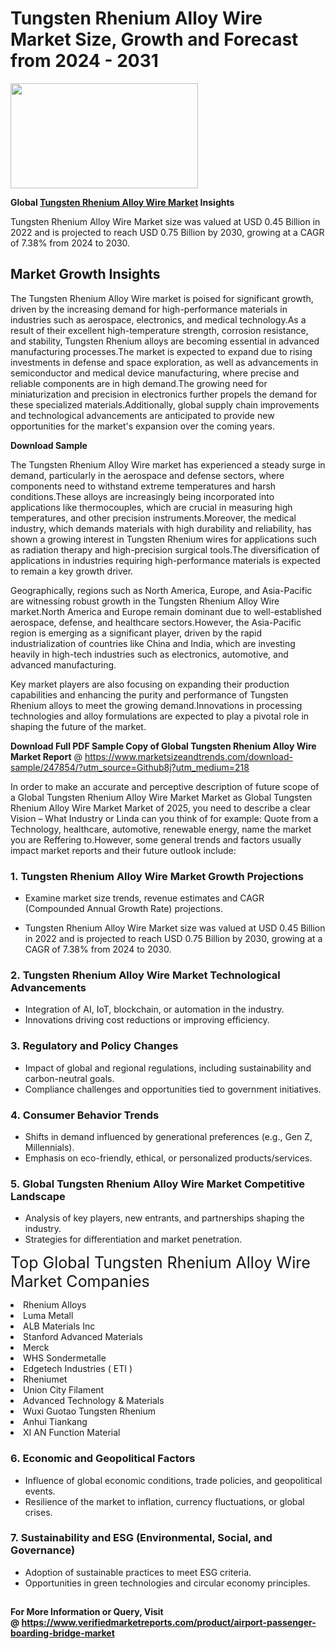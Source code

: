 <H1>Tungsten Rhenium Alloy Wire Market Size, Growth and Forecast from 2024 - 2031</H1><img class="aligncenter size-medium wp-image-584254" src="https://thirdeyenews.in/wp-content/uploads/2024/09/Global-Market-Research-300x168.jpeg" alt="" width="300" height="168" /><p><strong>Global&nbsp;<a href="https://www.marketsizeandtrends.com/download-sample/247854/?utm_source=Github8j?utm_medium=218">Tungsten Rhenium Alloy Wire Market</a> Insights</strong></p><p>Tungsten Rhenium Alloy Wire Market size was valued at USD 0.45 Billion in 2022 and is projected to reach USD 0.75 Billion by 2030, growing at a CAGR of 7.38% from 2024 to 2030.</p><p><h2>Market Growth Insights</h2> <p>The Tungsten Rhenium Alloy Wire market is poised for significant growth, driven by the increasing demand for high-performance materials in industries such as aerospace, electronics, and medical technology.As a result of their excellent high-temperature strength, corrosion resistance, and stability, Tungsten Rhenium alloys are becoming essential in advanced manufacturing processes.The market is expected to expand due to rising investments in defense and space exploration, as well as advancements in semiconductor and medical device manufacturing, where precise and reliable components are in high demand.The growing need for miniaturization and precision in electronics further propels the demand for these specialized materials.Additionally, global supply chain improvements and technological advancements are anticipated to provide new opportunities for the market's expansion over the coming years.</p> <p><strong>Download Sample</strong></p> <p>The Tungsten Rhenium Alloy Wire market has experienced a steady surge in demand, particularly in the aerospace and defense sectors, where components need to withstand extreme temperatures and harsh conditions.These alloys are increasingly being incorporated into applications like thermocouples, which are crucial in measuring high temperatures, and other precision instruments.Moreover, the medical industry, which demands materials with high durability and reliability, has shown a growing interest in Tungsten Rhenium wires for applications such as radiation therapy and high-precision surgical tools.The diversification of applications in industries requiring high-performance materials is expected to remain a key growth driver.</p> <p>Geographically, regions such as North America, Europe, and Asia-Pacific are witnessing robust growth in the Tungsten Rhenium Alloy Wire market.North America and Europe remain dominant due to well-established aerospace, defense, and healthcare sectors.However, the Asia-Pacific region is emerging as a significant player, driven by the rapid industrialization of countries like China and India, which are investing heavily in high-tech industries such as electronics, automotive, and advanced manufacturing.</p> <p>Key market players are also focusing on expanding their production capabilities and enhancing the purity and performance of Tungsten Rhenium alloys to meet the growing demand.Innovations in processing technologies and alloy formulations are expected to play a pivotal role in shaping the future of the market.</p> <p><span class=""><strong>Download Full PDF Sample Copy of Global Tungsten Rhenium Alloy Wire Market Report</strong> @ <a href="https://www.marketsizeandtrends.com/download-sample/247854/?utm_source=Github8j?utm_medium=218" target="_blank">https://www.marketsizeandtrends.com/download-sample/247854/?utm_source=Github8j?utm_medium=218</a></span></p><p>In order to make an accurate and perceptive description of future scope of a Global&nbsp;Tungsten Rhenium Alloy Wire Market Market as Global&nbsp;Tungsten Rhenium Alloy Wire Market Market of 2025, you need to describe a clear Vision &ndash; What Industry or Linda can you think of for example: Quote from a Technology, healthcare, automotive, renewable energy, name the market you are Reffering to.However, some general trends and factors usually impact market reports and their future outlook include:</p><h3>1.&nbsp;<strong>Tungsten Rhenium Alloy Wire Market Growth Projections</strong></h3><ul><li>Examine market size trends, revenue estimates and CAGR (Compounded Annual Growth Rate) projections.</li><li><p>Tungsten Rhenium Alloy Wire Market size was valued at USD 0.45 Billion in 2022 and is projected to reach USD 0.75 Billion by 2030, growing at a CAGR of 7.38% from 2024 to 2030.</p></li></ul><h3>2.&nbsp;<strong>Tungsten Rhenium Alloy Wire Market Technological Advancements</strong></h3><ul><li>Integration of AI, IoT, blockchain, or automation in the industry.</li><li>Innovations driving cost reductions or improving efficiency.</li></ul><h3>3.&nbsp;<strong>Regulatory and Policy Changes</strong></h3><ul><li>Impact of global and regional regulations, including sustainability and carbon-neutral goals.</li><li>Compliance challenges and opportunities tied to government initiatives.</li></ul><h3>4.&nbsp;<strong>Consumer Behavior Trends</strong></h3><ul><li>Shifts in demand influenced by generational preferences (e.g., Gen Z, Millennials).</li><li>Emphasis on eco-friendly, ethical, or personalized products/services.</li></ul><h3>5.&nbsp;<strong>Global Tungsten Rhenium Alloy Wire Market Competitive Landscape</strong></h3><ul><li>Analysis of key players, new entrants, and partnerships shaping the industry.</li><li>Strategies for differentiation and market penetration.</li></ul><p data-pm-slice="1 1 []"><span style="color: inherit; font-family: inherit; font-size: 25px;">Top Global Tungsten Rhenium Alloy Wire Market Companies</span></p><div class="" data-test-id=""><p><li>Rhenium Alloys</li><li> Luma Metall</li><li> ALB Materials Inc</li><li> Stanford Advanced Materials</li><li> Merck</li><li> WHS Sondermetalle</li><li> Edgetech Industries ( ETI )</li><li> Rheniumet</li><li> Union City Filament</li><li> Advanced Technology & Materials</li><li> Wuxi Guotao Tungsten Rhenium</li><li> Anhui Tiankang</li><li> XI AN Function Material</li></p></div><h3>6.&nbsp;<strong>Economic and Geopolitical Factors</strong></h3><ul><li>Influence of global economic conditions, trade policies, and geopolitical events.</li><li>Resilience of the market to inflation, currency fluctuations, or global crises.</li></ul><h3>7.&nbsp;<strong>Sustainability and ESG (Environmental, Social, and Governance)</strong></h3><ul><li>Adoption of sustainable practices to meet ESG criteria.</li><li>Opportunities in green technologies and circular economy principles.</li></ul><h2><strong style="font-size: 14px;">For More Information or Query, Visit @&nbsp;</strong><a style="background-color: #ffffff; font-size: 14px;" href="https://www.marketsizeandtrends.com/report/tungsten-rhenium-alloy-wire-market/" target="_blank">https://www.verifiedmarketreports.com/product/airport-passenger-boarding-bridge-market</a></h2>